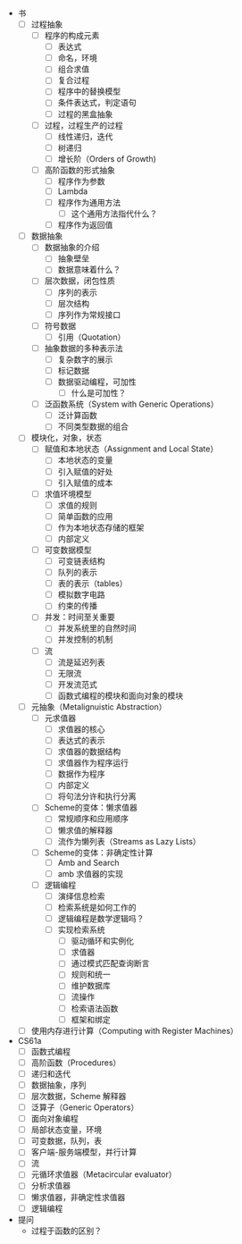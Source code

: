 - 书
	- [ ] 过程抽象
		- [ ] 程序的构成元素
			- [ ] 表达式
			- [ ] 命名，环境
			- [ ] 组合求值
			- [ ] 复合过程
			- [ ] 程序中的替换模型
			- [ ] 条件表达式，判定语句
			- [ ] 过程的黑盒抽象
		- [ ] 过程，过程生产的过程
			- [ ] 线性递归，迭代
			- [ ] 树递归
			- [ ] 增长阶（Orders of Growth)
		- [ ] 高阶函数的形式抽象
			- [ ] 程序作为参数
			- [ ] Lambda
			- [ ] 程序作为通用方法
				- [ ] 这个通用方法指代什么？
			- [ ] 程序作为返回值
	- [ ] 数据抽象
		- [ ] 数据抽象的介绍
			- [ ] 抽象壁垒
			- [ ] 数据意味着什么？
		- [ ] 层次数据，闭包性质
			- [ ] 序列的表示
			- [ ] 层次结构
			- [ ] 序列作为常规接口
		- [ ] 符号数据
			- [ ] 引用（Quotation）
		- [ ] 抽象数据的多种表示法
			- [ ] 复杂数字的展示
			- [ ] 标记数据
			- [ ] 数据驱动编程，可加性
				- [ ] 什么是可加性？
		- [ ] 泛函数系统（System with Generic Operations）
			- [ ] 泛计算函数
			- [ ] 不同类型数据的组合
	- [ ] 模块化，对象，状态
		- [ ] 赋值和本地状态（Assignment and Local State）
			- [ ] 本地状态的变量
			- [ ] 引入赋值的好处
			- [ ] 引入赋值的成本
		- [ ] 求值环境模型
			- [ ] 求值的规则
			- [ ] 简单函数的应用
			- [ ] 作为本地状态存储的框架
			- [ ] 内部定义
		- [ ] 可变数据模型
			- [ ] 可变链表结构
			- [ ] 队列的表示
			- [ ] 表的表示（tables）
			- [ ] 模拟数字电路
			- [ ] 约束的传播
		- [ ] 并发：时间至关重要
			- [ ] 并发系统里的自然时间
			- [ ] 并发控制的机制
		- [ ] 流
			- [ ] 流是延迟列表
			- [ ] 无限流
			- [ ] 开发流范式
			- [ ] 函数式编程的模块和面向对象的模块
	- [ ] 元抽象（Metalignuistic Abstraction）
		- [ ] 元求值器
			- [ ] 求值器的核心
			- [ ] 表达式的表示
			- [ ] 求值器的数据结构
			- [ ] 求值器作为程序运行
			- [ ] 数据作为程序
			- [ ] 内部定义
			- [ ] 将句法分许和执行分离
		- [ ] Scheme的变体：懒求值器
			- [ ] 常规顺序和应用顺序
			- [ ] 懒求值的解释器
			- [ ] 流作为懒列表（Streams as Lazy Lists）
		- [ ] Scheme的变体：非确定性计算
			- [ ] Amb and Search
			- [ ] amb 求值器的实现
		- [ ] 逻辑编程
			- [ ] 演绎信息检索
			- [ ] 检索系统是如何工作的
			- [ ] 逻辑编程是数学逻辑吗？
			- [ ] 实现检索系统
				- [ ] 驱动循环和实例化
				- [ ] 求值器
				- [ ] 通过模式匹配查询断言
				- [ ] 规则和统一
				- [ ] 维护数据库
				- [ ] 流操作
				- [ ] 检索语法函数
				- [ ] 框架和绑定
	- [ ] 使用内存进行计算（Computing with Register Machines）
- CS61a
	- [ ] 函数式编程
	- [ ] 高阶函数（Procedures）
	- [ ] 递归和迭代
	- [ ] 数据抽象，序列
	- [ ] 层次数据，Scheme 解释器
	- [ ] 泛算子（Generic Operators）
	- [ ] 面向对象编程
	- [ ] 局部状态变量，环境
	- [ ] 可变数据，队列，表
	- [ ] 客户端-服务端模型，并行计算
	- [ ] 流
	- [ ] 元循环求值器（Metacircular evaluator）
	- [ ] 分析求值器
	- [ ] 懒求值器，非确定性求值器
	- [ ] 逻辑编程
- 提问
	- 过程于函数的区别？